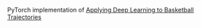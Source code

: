 PyTorch implementation of [Applying Deep Learning to Basketball Trajectories](https://arxiv.org/abs/1608.03793)
